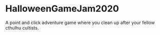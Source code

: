 # HalloweenGameJam2020
A point and click adventure game where you clean up after your fellow cthulhu cultists. 
